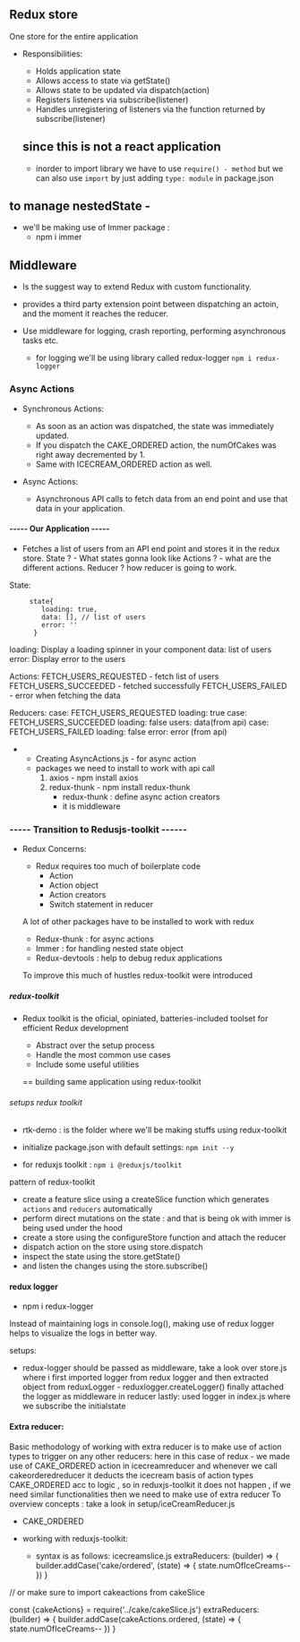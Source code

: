 ## Redux store
One store for the entire application
- Responsibilities:
  - Holds application state
  - Allows access to state via getState()
  - Allows state to be updated via dispatch(action)
  - Registers listeners via subscribe(listener)
  - Handles unregistering of listeners via the function returned by subscribe(listener)

  ## since this is not a react application 
    - inorder to import library we have to use `require() - method` but we can also use `import` by just adding `type: module` in package.json


## to manage nestedState - 
  - we'll be making use of Immer package :
    - npm i immer


## Middleware
  - Is the suggest way to extend Redux with custom functionality.
  - provides a third party extension point between dispatching an actoin, and the moment it reaches the reducer.
  - Use middleware for logging, crash reporting, performing asynchronous tasks etc.

    - for logging we'll be using library called redux-logger
      `npm i redux-logger`


### Async Actions
  - Synchronous Actions:
      - As soon as an action was dispatched, the state was immediately updated.
      - If you dispatch the CAKE_ORDERED action, the numOfCakes was right away decremented by 1.
      - Same with ICECREAM_ORDERED action as well.

  - Async Actions:
    - Asynchronous API calls to fetch data from an end point and use that data in your application.

#### ----- Our Application -----
  - Fetches a list of users from an API end point and stores it in the redux store.
  State ? - What states gonna look like
  Actions ? - what are the different actions.
  Reducer ? how reducer is going to work.

  State:
```
     state{
        loading: true,
        data: [], // list of users
        error: ''
      }
```
  loading: Display a loading spinner in your component
  data: list of users
  error: Display error to the users

  Actions:
    FETCH_USERS_REQUESTED - fetch list of users
    FETCH_USERS_SUCCEEDED - fetched successfully
    FETCH_USERS_FAILED    - error when fetching the data

  Reducers:
    case: FETCH_USERS_REQUESTED
      loading: true
    case: FETCH_USERS_SUCCEEDED
        loading: false
        users: data(from api)
    case: FETCH_USERS_FAILED
        loading: false
        error: error (from api)

- - Creating AsyncActions.js  - for async action
  - packages we need to install to work with api call 
    1. axios - npm install axios
    2. redux-thunk - npm install redux-thunk
        - redux-thunk : define  async action creators
        - it is middleware



### ----- Transition to Redusjs-toolkit ------

  - Redux Concerns:
    - Redux requires too much of boilerplate code
      - Action
      - Action object
      - Action creators
      - Switch statement in reducer

    A lot of other packages have to be installed to work with redux
      - Redux-thunk : for async actions
      - Immer : for handling nested state object
      - Redux-devtools : help to debug redux applications

    To improve this much of hustles redux-toolkit were introduced

#####   redux-toolkit
  - Redux toolkit is the oficial, opiniated, batteries-included toolset for efficient Redux development
    - Abstract over the setup process
    - Handle the most common use cases
    - Include some useful utilities

    == building same application using redux-toolkit

###### setups redux toolkit
  - rtk-demo : is the folder where we'll be making stuffs using redux-toolkit

  - initialize package.json with default settings: `npm init --y`
  - for reduxjs toolkit : `npm i @reduxjs/toolkit`

 pattern of redux-toolkit
  - create a feature slice using a createSlice function which generates ``actions`` and  ``reducers`` automatically
  - perform direct mutations on the state : and that is being ok with immer is being used under the hood
  - create a store using the configureStore function and attach the reducer
  - dispatch action on the store using store.dispatch
  - inspect the state using the store.getState()
  - and listen the changes using the store.subscribe()


#### redux logger
  - npm i redux-logger

Instead of maintaining logs in console.log(), making use of redux logger helps to visualize the logs in better way.

setups:
  - redux-logger should be passed as middleware, take a look over store.js where i first imported logger from redux logger and then extracted object from reduxLogger -  reduxlogger.createLogger() 
  finally attached the logger as middleware in reducer 
  lastly: used logger in index.js where we subscribe the initialstate

#### Extra reducer:
Basic methodology of working with extra reducer is to make use of action types to trigger on any other reducers:
  here in this case of redux - we made use of CAKE_ORDERED action in icecreamreducer and whenever we call cakeorderedreducer it deducts the icecream basis of action types CAKE_ORDERED acc to logic , so in reduxjs-toolkit it does not happen , if we need similar functionalities then we need to make use of extra reducer
To overview concepts : take a look in setup/iceCreamReducer.js 
  - CAKE_ORDERED

- working with reduxjs-toolkit: 
  - syntax is as follows:
  icecreamslice.js
    extraReducers: (builder) => {
      builder.addCase('cake/ordered', (state) => {
      state.numOfIceCreams--
  })
  }

 // or 
make sure to import cakeactions from cakeSlice

const {cakeActions} = require('../cake/cakeSlice.js')
 extraReducers: (builder) => {
      builder.addCase(cakeActions.ordered, (state) => {
      state.numOfIceCreams--
  })
  }
